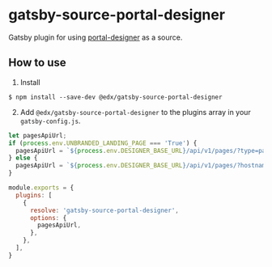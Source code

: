 # gatsby-source-portal-designer
Gatsby plugin for using [portal-designer](https://github.com/edx/portal-designer) as a source.

## How to use
1. Install
```
$ npm install --save-dev @edx/gatsby-source-portal-designer
```

2. Add `@edx/gatsby-source-portal-designer` to the plugins array in your `gatsby-config.js`.
```javascript
let pagesApiUrl;
if (process.env.UNBRANDED_LANDING_PAGE === 'True') {
  pagesApiUrl = `${process.env.DESIGNER_BASE_URL}/api/v1/pages/?type=pages.IndexPage,pages.ProgramPage,pages.EnterprisePage`;
} else {
  pagesApiUrl = `${process.env.DESIGNER_BASE_URL}/api/v1/pages/?hostname=${process.env.HOSTNAME}&type=pages.IndexPage,pages.ProgramPage,pages.EnterprisePage`;
}

module.exports = {
  plugins: [
    {
      resolve: 'gatsby-source-portal-designer',
      options: {
        pagesApiUrl,
      },
    },
  ],
}
```
